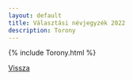 ```yaml
---
layout: default
title: Választási névjegyzék 2022
description: Torony
---
```


{% include Torony.html %}

[Vissza](./)
